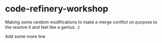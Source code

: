 # code-refinery-workshop

Making some random modifications to make a merge conflict on purpose to the resolve it and feel like a genius. :)


Add some more line
